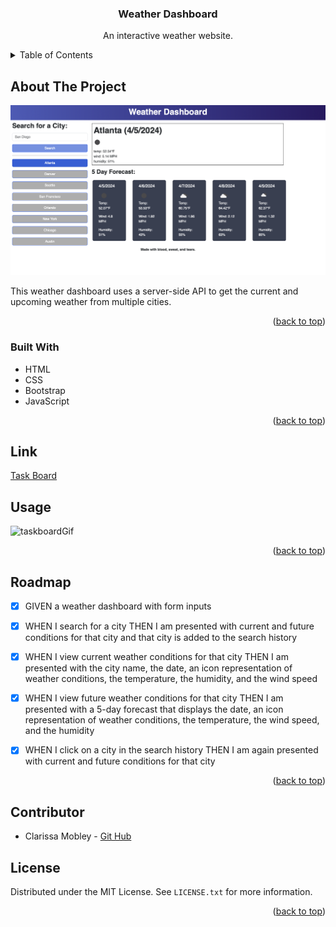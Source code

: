 <h3 align="center">Weather Dashboard</h3>

  <p align="center">
   An interactive weather website.
  </p>
</div>

<!-- TABLE OF CONTENTS -->
<details>
  <summary>Table of Contents</summary>
  <ol>
    <li><a href="#about-the-project">About The Project</a></li>
    <li><a href="#built-with">Built With</a></li>
    <li><a href="#link">Link</a></li>
    <li><a href="#usage">Usage</a></li>
    <li><a href="#roadmap">Roadmap</a></li>
    <li><a href="#author">Author</a></li>
    <li><a href="#license">License</a></li>
  </ol>
</details>

<!-- ABOUT THE PROJECT -->
## About The Project

![screenshotTask](./assets/images/Weather%20Dashboard.png)

This weather dashboard uses a server-side API to get the current and upcoming weather from multiple cities.

<p align="right">(<a href="#readme-top">back to top</a>)</p>

<!-- BUILT WITH -->
### Built With

*  HTML
*  CSS
*  Bootstrap
*  JavaScript

<p align="right">(<a href="#readme-top">back to top</a>)</p>


<!-- LINK -->
## Link

[Task Board](https://clarissamobley.github.io/Task-Board/)

<!-- USAGE EXAMPLES -->
## Usage

![taskboardGif](./assets/images/CPT2404052155-1450x739.gif)

<p align="right">(<a href="#readme-top">back to top</a>)</p>

<!-- ROADMAP -->
## Roadmap

- [x] GIVEN a weather dashboard with form inputs
- [x] WHEN I search for a city
THEN I am presented with current and future conditions for that city and that city is added to the search history
- [x] WHEN I view current weather conditions for that city
THEN I am presented with the city name, the date, an icon representation of weather conditions, the temperature, the humidity, and the wind speed
- [x] WHEN I view future weather conditions for that city
THEN I am presented with a 5-day forecast that displays the date, an icon representation of weather conditions, the temperature, the wind speed, and the humidity
- [x] WHEN I click on a city in the search history
THEN I am again presented with current and future conditions for that city


<p align="right">(<a href="#readme-top">back to top</a>)</p>


<!-- CONTRIBUTOR -->
## Contributor

* Clarissa Mobley - [Git Hub](https://github.com/ClarissaMobley?tab=repositories)


<!-- LICENSE -->
## License

Distributed under the MIT License. See `LICENSE.txt` for more information.

<p align="right">(<a href="#readme-top">back to top</a>)</p>
